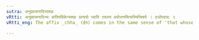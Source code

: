 ```yaml
---
sutra: अनुप्रवचनादिभ्यश्छः
vRtti: अनुप्रवचनादिभ्यः प्रातिपदिकेभ्यश्छः प्रत्ययो भवति तदस्य प्रयोजनमित्यस्मिन्विषये । ठञोपवादः ॥
vRtti_eng: The affix _chha_ (ईय) comes in the same sense of 'that whose purpose is this', after the words अनुप्रवचन &c.

---
```

